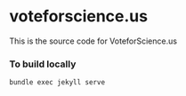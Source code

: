 # voteforscience.us #

This is the source code for VoteforScience.us



### To build locally ###

```
bundle exec jekyll serve
```
